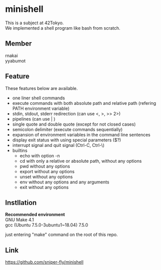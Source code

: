 # minishell

This is a subject at 42Tokyo.  
We implemented a shell program like bash from scratch.  

## Member
rnakai  
yyabumot

## Feature
These features below are available.

 - one liner shell commands
 - execute commands with both absolute path and relative path (refering PATH environment variable)
 - stdin, stdout, stderr redirection (can use <, >, >> 2>)
 - pipelines (can use | )
 - single quote and double quote (except for not closed cases)
 - semicolon delimiter (execute commands sequentially)
 - expansion of environment variables in the command line sentences
 - display exit status with using special parameters ($?)
 - interrupt signal and quit signal (Ctrl-C, Ctrl-\\)
 - builtins
	- echo with option -n
	- cd with only a relative or absolute path, without any options
	- pwd without any options
	- export without any options
	- unset without any options
	- env without any options and any arguments
	- exit without any options

## Instllation
**Recommended environment**  
GNU Make 4.1  
gcc (Ubuntu 7.5.0-3ubuntu1~18.04) 7.5.0  

just entering "make" command on the root of this repo.

## Link
https://github.com/sniper-fly/minishell
